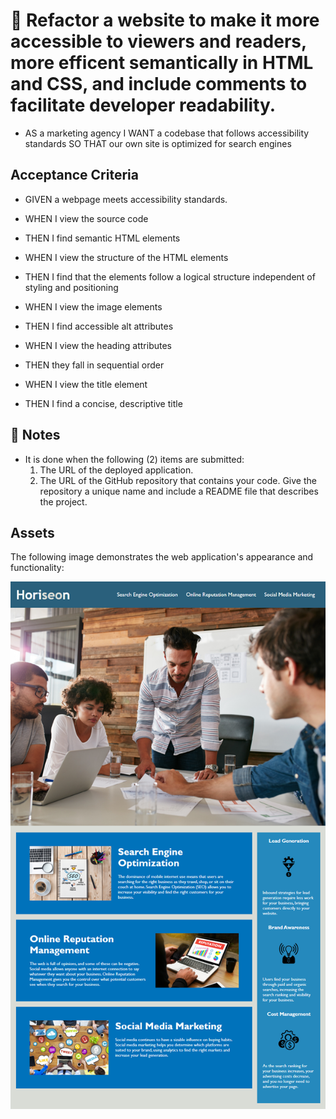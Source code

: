 # 📖 Refactor a website to make it more accessible to viewers and readers, more efficent semantically in HTML and CSS, and include comments to facilitate developer readability.

* AS a marketing agency I WANT a codebase that follows accessibility standards
SO THAT our own site is optimized for search engines 

## Acceptance Criteria

* GIVEN a webpage meets accessibility standards.

* WHEN I view the source code

* THEN I find semantic HTML elements

* WHEN I view the structure of the HTML elements

* THEN I find that the elements follow a logical structure independent of styling and positioning

* WHEN I view the image elements

* THEN I find accessible alt attributes
 
* WHEN I view the heading attributes

* THEN they fall in sequential order

* WHEN I view the title element

* THEN I find a concise, descriptive title


## 📝 Notes
* It is done when the following (2) items are submitted:
   1. The URL of the deployed application.
   2. The URL of the GitHub repository that contains your code. Give the repository a unique name and include a README file that describes the project.

## Assets

The following image demonstrates the web application's appearance and functionality:

![A webpage features a header with the company name Horiseon, a division on the header line, a large image of 800x100px conference room with background position-center, (3) sections below that image with text and an image in each, (1) aside adjacent to the (3) sections with (1) image in each and text, with a footer containing a catchphrase and the copyright below .](./assets/images/01-html-css-git-homework-demo.png)
